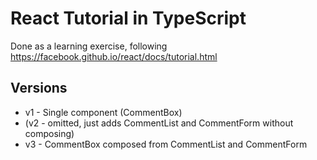 # React Tutorial in TypeScript

Done as a learning exercise, following https://facebook.github.io/react/docs/tutorial.html


## Versions

* v1 - Single component (CommentBox)
* (v2 - omitted, just adds CommentList and CommentForm without composing)
* v3 - CommentBox composed from CommentList and CommentForm